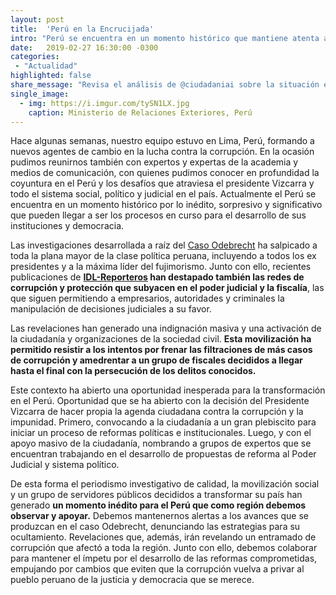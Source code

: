 ```yaml
---
layout: post
title:  'Perú en la Encrucijada'
intro: "Perú se encuentra en un momento histórico que mantiene atenta a toda la región."
date:   2019-02-27 16:30:00 -0300
categories:
 - "Actualidad"
highlighted: false
share_message: "Revisa el análisis de @ciudadaniai sobre la situación en Perú"
single_image:
  - img: https://i.imgur.com/tySN1LX.jpg
    caption: Ministerio de Relaciones Exteriores, Perú
---
```

Hace algunas semanas, nuestro equipo estuvo en Lima, Perú, formando a nuevos agentes de cambio en la lucha contra la corrupción. En la ocasión pudimos reunirnos también con expertos y expertas de la academia y medios de comunicación, con quienes pudimos conocer en profundidad la coyuntura en el Perú y los desafíos que atraviesa el presidente Vizcarra y todo el sistema social, político y judicial en el país. Actualmente el Perú se encuentra en un momento histórico por lo inédito, sorpresivo y significativo que pueden llegar a ser los procesos en curso para el desarrollo de sus instituciones y democracia.

Las investigaciones desarrollada a raíz del [Caso Odebrecht](https://elcomercio.pe/noticias/odebrecht) ha salpicado a toda la plana mayor de la clase política peruana, incluyendo a todos los ex presidentes y a la máxima líder del fujimorismo. Junto con ello, recientes publicaciones de **[IDL-Reporteros](https://idl-reporteros.pe/) han destapado también las redes de corrupción y protección que subyacen en el poder judicial y la fiscalía**, las que siguen permitiendo a empresarios, autoridades y criminales la manipulación de decisiones judiciales a su favor.

Las revelaciones han generado una indignación masiva y una activación de la ciudadanía y organizaciones de la sociedad civil. **Esta movilización ha permitido resistir a los intentos por frenar las filtraciones de más casos de corrupción y amedrentar a un grupo de fiscales decididos a llegar hasta el final con la persecución de los delitos conocidos.**

Este contexto ha abierto una oportunidad inesperada para la transformación en el Perú. Oportunidad que se ha abierto con la decisión del Presidente Vizcarra de hacer propia la agenda ciudadana contra la corrupción y la impunidad. Primero, convocando a la ciudadanía a un gran plebiscito para iniciar un proceso de reformas políticas e institucionales. Luego, y con el apoyo masivo de la ciudadanía, nombrando a grupos de expertos que se encuentran trabajando en el desarrollo de propuestas de reforma al Poder Judicial y sistema político.

De esta forma el periodismo investigativo de calidad, la movilización social y un grupo de servidores públicos decididos a transformar su país han generado **un momento inédito para el Perú que como región debemos observar y apoyar.** Debemos mantenernos alertas a los avances que se produzcan en el caso Odebrecht, denunciando las estrategias para su ocultamiento. Revelaciones que, además, irán revelando un entramado de corrupción que afectó a toda la región. Junto con ello, debemos colaborar para mantener el ímpetu por el desarrollo de las reformas comprometidas, empujando por cambios que eviten que la corrupción vuelva a privar al pueblo peruano de la justicia y democracia que se merece.
